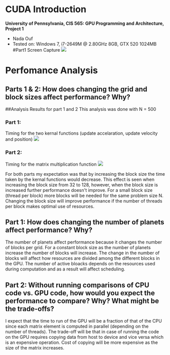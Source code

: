 CUDA Introduction
=================

**University of Pennsylvania, CIS 565: GPU Programming and Architecture, Project 1**

* Nada Ouf
* Tested on: Windows 7, i7-2649M @ 2.80GHz 8GB, GTX 520 1024MB
#Part1 Screen Capture
![](images/screen)
# Perfomance Analysis
## Parts 1 & 2: How does changing the grid and block sizes affect performance? Why?
##Analysis Results for part 1 and 2
This analysis was done with N = 500
### Part 1:
Timing for the two kernal functions (update accelaration, update velocity and position)
![](images/part1-blockSize-analysis)
### Part 2:
Timing for the matrix multiplication function
![](images/part2-blockSize-analysis)

For both parts my expectation was that by increasing the block size the time taken by the kernal functions would decrease. This effect is seen when increasing the block size from 32 to 128, however, when the block size is increased further performance doesn't improve.
For a small block size (thread per block) more blocks will be needed for the same problem size N. Changing the block size will improve performance if the number of threads per block makes optimal use of resources.

## Part 1: How does changing the number of planets affect performance? Why?
The number of planets affect performance because it changes the number of blocks per grid. For a constant block size as the number of planets increase the number of blocks will increase.
The change in the number of blocks will affect how resources are divided among the different blocks in the GPU. The number of active bloacks depends on the resources used during computation and as a result will affect scheduling.

## Part 2: Without running comparisons of CPU code vs. GPU code, how would you expect the performance to compare? Why? What might be the trade-offs?
I expect that the time to run of the GPU will be a fraction of that of the CPU since each matrix element is computed in parallel (depending on the number of threads).
The trade-off will be that in case of running the code on the GPU requires copying data from host to device and vice versa which is an expensive operation. 
Cost of copying will be more expensive as the size of the matrix increases.

